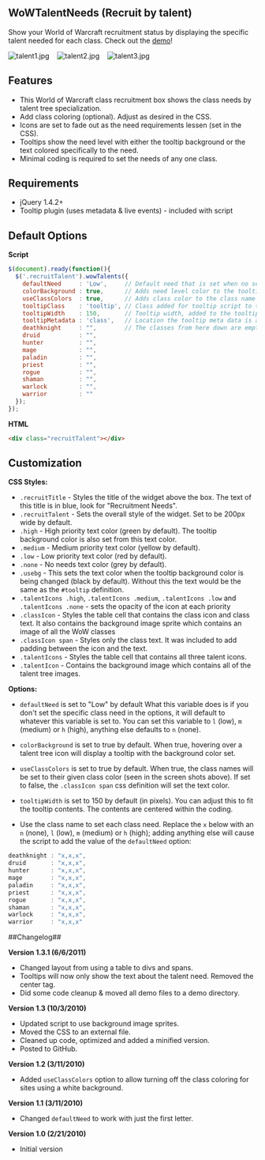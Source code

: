 ## WoWTalentNeeds (Recruit by talent) ##

Show your World of Warcraft recruitment status by displaying the specific talent needed for each class. Check out the [demo][1]!

 ![talent1.jpg][2] &nbsp;&nbsp; ![talent2.jpg][3] &nbsp;&nbsp; ![talent3.jpg][4]

## Features ##

* This World of Warcraft class recruitment box shows the class needs by talent tree specialization.
* Add class coloring (optional). Adjust as desired in the CSS.
* Icons are set to fade out as the need requirements lessen (set in the CSS).
* Tooltips show the need level with either the tooltip background or the text colored specifically to the need.
* Minimal coding is required to set the needs of any one class.

## Requirements ##

* jQuery 1.4.2+
* Tooltip plugin (uses metadata & live events) - included with script

## Default Options ##
**Script**

```javascript
$(document).ready(function(){
  $('.recruitTalent').wowTalents({
    defaultNeed     : 'Low',     // Default need that is set when no setting is found
    colorBackground : true,      // Adds need level color to the tooltip background (true) or the text (false)
    useClassColors  : true,      // Adds class color to the class name when true, otherwise defined in CSS
    tooltipClass    : 'tooltip', // Class added for tooltip script to target
    tooltipWidth    : 150,       // Tooltip width, added to the tooltip metadata
    tooltipMetadata : 'class',   // Location the tooltip meta data is added e.g. {width:150px;color:#ddd;background:#333;}
    deathknight     : "",        // The classes from here down are empty and will revert to the default need.
    druid           : "",
    hunter          : "",
    mage            : "",
    paladin         : "",
    priest          : "",
    rogue           : "",
    shaman          : "",
    warlock         : "",
    warrior         : ""
  });
});
```

**HTML**

```html
<div class="recruitTalent"></div>
```

## Customization ##

**CSS Styles:**

* `.recruitTitle` - Styles the title of the widget above the box. The text of this title is in blue, look for "Recruitment Needs".
* `.recruitTalent` - Sets the overall style of the widget. Set to be 200px wide by default.
* `.high` - High priority text color (green by default). The tooltip background color is also set from this text color.
* `.medium` - Medium priority text color (yellow by default).
* `.low` - Low priority text color (red by default).
* `.none` - No needs text color (grey by default).
* `.usebg` - This sets the text color when the tooltip background color is being changed (black by default). Without this the text would be the same as the `#tooltip` definition.
* `.talentIcons .high`, `.talentIcons .medium`, `.talentIcons .low` and `.talentIcons .none` - sets the opacity of the icon at each priority
* `.classIcon` - Styles the table cell that contains the class icon and class text. It also contains the background image sprite which contains an image of all the WoW classes
* `.classIcon span` - Styles only the class text. It was included to add padding between the icon and the text.
* `.talentIcons` - Styles the table cell that contains all three talent icons.
* `.talentIcon` - Contains the background image which contains all of the talent tree images.

**Options:**

* `defaultNeed` is set to "Low" by default
What this variable does is if you don't set the specific class need in the options, it will default to whatever this variable is set to.
You can set this variable to `l` (low), `m` (medium) or `h` (high), anything else defaults to `n` (none).

* `colorBackground` is set to true by default. When true, hovering over a talent tree icon will display a tooltip with the background color set.

* `useClassColors` is set to true by default. When true, the class names will be set to their given class color (seen in the screen shots above). If set to false, the `.classIcon span` css definition will set the text color.

* `tooltipWidth` is set to 150 by default (in pixels). You can adjust this to fit the tooltip contents. The contents are centered within the coding.

* Use the class name to set each class need. Replace the `x` below with an `n` (none), `l` (low), `m` (medium) or `h` (high); adding anything else will cause the script to add the value of the `defaultNeed` option:

```javascript
deathknight : "x,x,x",
druid       : "x,x,x",
hunter      : "x,x,x",
mage        : "x,x,x",
paladin     : "x,x,x",
priest      : "x,x,x",
rogue       : "x,x,x",
shaman      : "x,x,x",
warlock     : "x,x,x",
warrior     : "x,x,x"
```

##Changelog##

**Version 1.3.1 (6/6/2011)**

* Changed layout from using a table to divs and spans.
* Tooltips will now only show the text about the talent need. Removed the center tag.
* Did some code cleanup & moved all demo files to a demo directory.

**Version 1.3 (10/3/2010)**

* Updated script to use background image sprites.
* Moved the CSS to an external file.
* Cleaned up code, optimized and added a minified version.
* Posted to GitHub.

**Version 1.2 (3/11/2010)**

* Added `useClassColors` option to allow turning off the class coloring for sites using a white background.

**Version 1.1 (3/11/2010)**

* Changed `defaultNeed` to work with just the first letter.

**Version 1.0 (2/21/2010)**

* Initial version

  [1]: http://mottie.github.com/wowTalentNeeds/
  [2]: http://mottie.github.com/wowTalentNeeds/demo/talent1.jpg
  [3]: http://mottie.github.com/wowTalentNeeds/demo/talent2.jpg
  [4]: http://mottie.github.com/wowTalentNeeds/demo/talent3.jpg